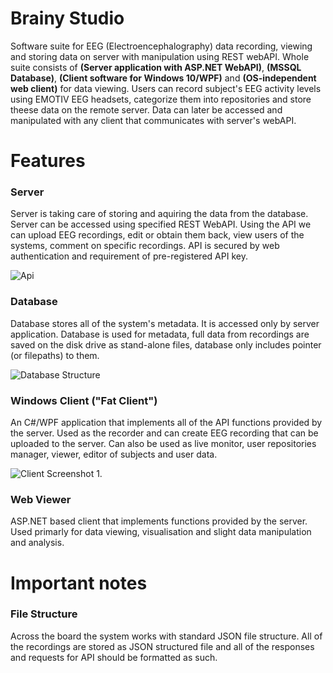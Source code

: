 # Brainy Studio

Software suite for EEG (Electroencephalography) data recording, viewing and storing data on server with manipulation using REST webAPI. 
Whole suite consists of **(Server application with ASP.NET WebAPI)**, **(MSSQL Database)**, **(Client software for Windows 10/WPF)** and **(OS-independent web client)** for data viewing.
Users can record subject's EEG activity levels using EMOTIV EEG headsets, categorize them into repositories and store theese data on the remote server. Data can later be accessed and manipulated with any client that communicates with server's webAPI.


# Features

### Server
Server is taking care of storing and aquiring the data from the database. Server can be accessed using specified REST WebAPI.
Using the API we can upload EEG recordings, edit or obtain them back, view users of the systems, comment on specific recordings.
API is secured by web authentication and requirement of pre-registered API key.

![Api](https://s10.postimg.org/80x1ac8m1/api.png)


### Database
Database stores all of the system's metadata. It is accessed only by server application.
Database is used for metadata, full data from recordings are saved on the disk drive as stand-alone files, database only includes pointer (or filepaths) to them.

![Database Structure](https://s1.postimg.org/y2k0ie43z/epoc.png)


### Windows Client ("Fat Client")
An C#/WPF application that implements all of the API functions provided by the server. Used as the recorder and can create EEG recording that can be uploaded to the server. Can also be used as live monitor, user repositories manager, viewer, editor of subjects and user data.

![Client Screenshot 1.](https://s7.postimg.org/bw9foszmj/noe.png)


### Web Viewer
ASP.NET based client that implements functions provided by the server. Used primarly for data viewing, visualisation and slight data manipulation and analysis.


# Important notes

### File Structure
Across the board the system works with standard JSON file structure. All of the recordings are stored as JSON structured file and all of the responses and requests for API should be formatted as such.
